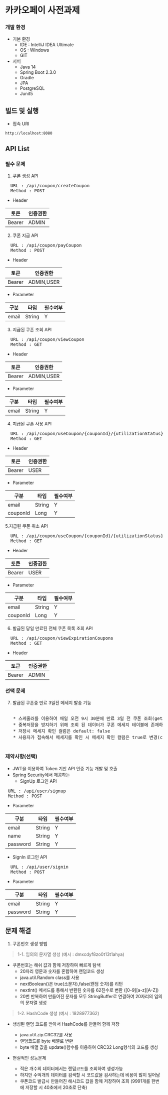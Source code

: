 카카오페이 사전과제
=====================

### 개발 환경

 * 기본 환경
    * IDE : IntelliJ IDEA Ultimate
    * OS : Windows
    * GIT
 * 서버
    * Java 14
    * Spring Boot 2.3.0
    * Gradle
    * JPA
    * PostgreSQL
    * Junit5
 
 
 
빌드 및 실행
-------------------------
 
   * 접속 URI 
   <pre><code>http://localhost:8080</code></pre>

API List
------------------------- 

### 필수 문제
  1. 쿠폰 생성 API
  <pre>
  URL : /api/coupon/createCoupon
  Method : POST</pre>
  
 * Header
 
  |토큰|인증권한|
|------|---|
|Bearer |ADMIN|


  2. 쿠폰 지급 API
   <pre>
  URL : /api/coupon/payCoupon
  Method : POST</pre>
  
   * Header
   
 |토큰|인증권한|
|------|---|
|Bearer |ADMIN,USER|

   * Parameter
   
  |구분|타입|필수여부|
|------|---|---|
|email|String|Y|

  3. 지급된 쿠폰 조회 API
   <pre>
  URL : /api/coupon/viewCoupon
  Method : GET</pre>
  
  * Header
   
 |토큰|인증권한|
|------|---|
|Bearer |ADMIN,USER|

   * Parameter
   
  |구분|타입|필수여부|
|------|---|---|
|email|String|Y|


  4. 지급된 쿠폰 사용 API   
<pre>
  URL : /api/coupon/useCoupon/{couponId}/{utilizationStatus}
  Method : GET</pre>
  
  * Header
   
 |토큰|인증권한|
|------|---|
|Bearer |USER|

   * Parameter
   
  |구분|타입|필수여부|
|------|---|---|
|email|String|Y|
|couponId|Long|Y|

5.지급된 쿠폰 취소 API
<pre>
  URL : /api/coupon/useCoupon/{couponId}/{utilizationStatus}
  Method : GET</pre>
  
  * Header
   
 |토큰|인증권한|
|------|---|
|Bearer |USER|

   * Parameter
   
  |구분|타입|필수여부|
|------|---|---|
|email|String|Y|
|couponId|Long|Y|

  6. 발급된 당일 만료된 전체 쿠폰 목록 조회 API
<pre>
  URL : /api/coupon/viewExpirationCoupons
  Method : GET</pre>
  
  * Header
   
 |토큰|인증권한|
|------|---|
|Bearer |ADMIN|


### 선택 문제
  7. 발급된 쿠폰중 만료 3일전 메세지 발송 기능 
   <pre> 
   * 스케줄러를 이용하여 매일 오전 9시 30분에 만료 3일 전 쿠폰 조회(getAllCouponsByExpirationDate())
   * 중복저장을 방지하기 위해 조회 된 데이터가 쿠폰 메세지 테이블에 존재하는지 확인(confirmMessageStoredStatus()), 없는 경우에만 테이블에 저장
   * 저장시 메세지 확인 컬럼은 default: false
   * 사용자가 접속해서 메세지를 확인 시 메세지 확인 컬럼은 true로 변경(changeCouponMessageCheckStatus())
   </pre>
  

### 제약사항(선택)
 * JWT을 이용하여 Token 기반 API 인증 기능 개발 및 호출
 * Spring Security에서 제공하는 
   * SignUp 로그인 API 
   
 <pre>
 URL : /api/user/signup
 Method : POST</pre>

   * Parameter
   
  |구분|타입|필수여부|
|------|---|---|
|email|String|Y|
|name|String|Y|
|password|String|Y|   
   
   
   * SignIn 로그인 API 
   <pre>
  URL : /api/user/signin
  Method : POST</pre>

  * Parameter
   
  |구분|타입|필수여부|
|------|---|---|
|email|String|Y|
|password|String|Y|

문제 해결
-------------------------
1. 쿠폰번호 생성 방법
 > 1-1. 임의의 문자열 생성 (예시 : dmxcdyf8zo0t13t1ahya)
 
  * 쿠폰번호는 해쉬 값과 함께 저장하여 빠르게 탐색
    * 20자리 영문과 숫자를 혼합하여 랜덤코드 생성
    * java.util.Random class를 사용
    * nextBoolean()은 true(소문자),false(랜덤 숫자)를 리턴
    * nextInt() 메서드를 통해서 반환된 숫자를 62진수로 변환 ([0-9][a-z][A-Z])
    * 20번 반복하여 만들어진 문자를 모두 StringBuffer로 연결하여 20자리의 임의의 문자열 생성 
    
 > 1-2. HashCode 생성 (예시 : 1828977362)    
  * 생성된 랜덤 코드를 받아서 HashCode를 만들어 함께 저장 
    * java.util.zip.CRC32를 사용
    * 랜덤코드를 byte 배열로 변환
    * byte 배열 값을 update()함수를 이용하여 CRC32 Long형식의 코드를 생성
      
  
  * 현실적인 성능문제 
     * 적은 개수의 데이터에서는 랜덤코드를 조회하여 생성가능
     * 하지만 수억개의 데이터를 검색할 시 코드값을 검사하는데 비용이 많이 일어남
     * 쿠폰코드 발급시 만들어진 해시코드 값을 함께 저장하여 조회 (9991개를 한번에 저장할 시 40초에서 20초로 단축)
